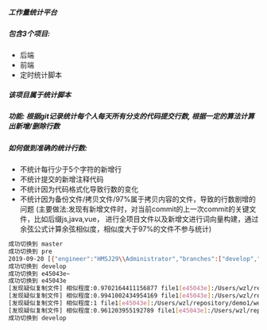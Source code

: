 ##### 工作量统计平台
##### 包含3个项目:
- 后端
- 前端
- 定时统计脚本

##### 该项目属于统计脚本

##### 功能: 根据git记录统计每个人每天所有分支的代码提交行数, 根据一定的算法计算出新增/删除行数
##### 如何做到准确的统计行数:
- 不统计每行少于5个字符的新增行
- 不统计提交的新增注释代码
- 不统计因为代码格式化导致行数的变化
- 不统计因为备份文件/拷贝文件/97%属于拷贝内容的文件，导致的行数剧增的问题 (主要做法:发现有新增文件时，对当前commit的上一次commit的关键文件，比如后缀js,java,vue，
进行全项目文件以及新增文进行词向量构建，通过余弦公式计算余弦相似度，相似度大于97%的文件不参与统计)

```bash
成功切换到 master
成功切换到 pre
2019-09-20 [{"engineer":"HMSJ29\\Administrator","branches":["develop","leo"],"date":"2019-09-20","add":0,"delete":0},{"engineer":"demo1","branches":["develop","leo","pre"],"date":"2019-09-20","add":0,"delete":0},{"engineer":"demo6","branches":["develop","leo"],"date":"2019-09-20","add":2978,"delete":487},{"engineer":"demo5","branches":["develop","leo","pre"],"date":"2019-09-20","add":0,"delete":0},{"engineer":"demo3","branches":["develop","leo","pre"],"date":"2019-09-20","add":0,"delete":0},{"engineer":"demo2","branches":["develop","leo","pre"],"date":"2019-09-20","add":0,"delete":0},{"engineer":"demo4","branches":["master"],"date":"2019-09-20","add":0,"delete":0}]
成功切换到 develop
成功切换到 e45043e~
成功切换到 e45043e
[发现疑似复制文件] 相似程度:0.9702164411156877 file1[e45043e]:/Users/wzl/repository/demo1/web-admin/src/components/selectShop_BACKUP_24020.vue @ file2[e45043e~]:/Users/wzl/repository/demo1/web-admin/src/components/selectShop.vue
[发现疑似复制文件] 相似程度:0.9941002434954169 file1[e45043e]:/Users/wzl/repository/demo1/web-admin/src/components/selectShop_BASE_24020.vue @ file2[e45043e~]:/Users/wzl/repository/demo1/web-admin/src/components/selectShop.vue
[发现疑似复制文件] 相似程度:1 file1[e45043e]:/Users/wzl/repository/demo1/web-admin/src/components/selectShop_LOCAL_24020.vue @ file2[e45043e~]:/Users/wzl/repository/demo1/web-admin/src/components/selectShop.vue
[发现疑似复制文件] 相似程度:0.961203955192789 file1[e45043e]:/Users/wzl/repository/demo1/web-admin/src/components/selectShop_REMOTE_24020.vue @ file2[e45043e~]:/Users/wzl/repository/demo1/web-admin/src/components/selectShop.vue
成功切换到 develop
```
